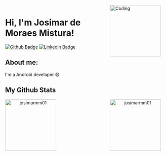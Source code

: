 <img align="right" alt="Coding" width="165em" src="https://dribbble.com/shots/4948736-UI-Developer/attachments/10687954?mode=media">

# Hi, I'm Josimar de Moraes Mistura!

[![Github Badge](https://img.shields.io/badge/-Github-000?style=flat-square&logo=Github&logoColor=white&link=https://github.com/josimarmm01)](https://github.com/josimarmm01)
[![Linkedin Badge](https://img.shields.io/badge/-LinkedIn-blue?style=flat-square&logo=Linkedin&logoColor=white&link=https://www.linkedin.com/in/josimar-moraes-mistura-561275111/)](https://www.linkedin.com/in/josimar-moraes-mistura-561275111/)

## About me:

I'm a Android developer :smile:


## My Github Stats

<p align="center">
<a href="https://github.com/josimarmm01">
  <img height="165em" align="left" src="https://github-readme-stats.vercel.app/api?username=josimarmm01&show_icons=true&locale=en&theme=algolia&include_all_commits=true&count_private=true" alt="josimarmm01"/>
  <img height="165em" align="right" src="https://github-readme-stats.vercel.app/api/top-langs?username=josimarmm01&show_icons=true&locale=en&layout=compact&langs_count=8&theme=algolia" alt="josimarmm01"/>
</a>
</p>
